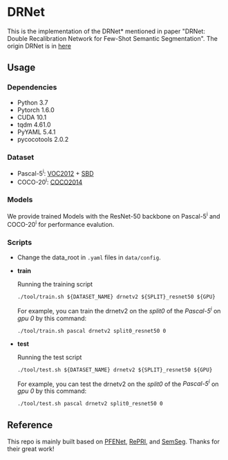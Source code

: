 # DRNet

This is the implementation of the DRNet* mentioned in paper "DRNet: Double Recalibration Network for Few-Shot Semantic Segmentation". The origin DRNet is in [here](https://github.com/fangzy97/drnet)

## Usage

### Dependencies
- Python 3.7
- Pytorch 1.6.0
- CUDA 10.1
- tqdm 4.61.0
- PyYAML 5.4.1
- pycocotools 2.0.2

### Dataset
* Pascal-5<sup>i</sup>: [VOC2012](http://host.robots.ox.ac.uk/pascal/VOC/voc2012/) + [SBD](http://home.bharathh.info/pubs/codes/SBD/download.html)
* COCO-20<sup>i</sup>: [COCO2014](https://cocodataset.org/#download)

### Models

We provide trained Models with the ResNet-50 backbone on Pascal-5<sup>i</sup> and COCO-20<sup>i</sup> for performance evalution.

### Scripts

- Change the data_root in `.yaml` files in `data/config`.
- **train**
  
  Running the training script
  ```
  ./tool/train.sh ${DATASET_NAME} drnetv2 ${SPLIT}_resnet50 ${GPU}
  ```
  For example, you can train the drnetv2 on the *split0* of the *Pascal-5<sup>i</sup>* on *gpu 0* by this command:
  ```
  ./tool/train.sh pascal drnetv2 split0_resnet50 0
  ```

- **test**
  
  Running the test script
  ```
  ./tool/test.sh ${DATASET_NAME} drnetv2 ${SPLIT}_resnet50 ${GPU}
  ```
  For example, you can test the drnetv2 on the *split0* of the *Pascal-5<sup>i</sup>* on *gpu 0* by this command:
  ```
  ./tool/test.sh pascal drnetv2 split0_resnet50 0
  ```

## Reference

This repo is mainly built based on [PFENet](https://github.com/dvlab-research/PFENet), [RePRI](https://github.com/mboudiaf/RePRI-for-Few-Shot-Segmentation), and [SemSeg](https://github.com/hszhao/semseg). Thanks for their great work!
